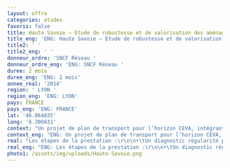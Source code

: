 ```yaml
---
layout: offre
categories: etudex
favoris: false
title: Haute Savoie – Etude de robustesse et de valorisation des aménagements
title_eng: 'ENG: Haute Savoie – Etude de robustesse et de valorisation des aménagements'
title2: ' '
title2_eng: ' '
donneur_ordre: 'SNCF Réseau '
donneur_ordre_eng: 'ENG: SNCF Réseau '
duree: 2 mois
duree_eng: 'ENG: 2 mois'
annee_real: '2014'
region: ' LYON '
region_eng: 'ENG: LYON'
pays: FRANCE
pays_eng: 'ENG: FRANCE'
lat: '46.064035'
long: '6.306631'
context: "Un projet de plan de transport pour l’horizon CEVA, intégrant des améliorations des liaisons longues distances, est à l’étude. L’amélioration de la ponctualité des services est une des priorités de la région.\r\n\n L’objectif de l’étude est donc de proposer des aménagements d’infrastructure pour améliorer la robustesse."
context_eng: "ENG: Un projet de plan de transport pour l’horizon CEVA, intégrant des améliorations des liaisons longues distances, est à l’étude. L’amélioration de la ponctualité des services est une des priorités de la région.\r\n\n L’objectif de l’étude est donc de proposer des aménagements d’infrastructure pour améliorer la robustesse."
real: "Les étapes de la prestation :\r\n\n•\tUn diagnostic régularité permettant d’identifier les points durs du réseau et leurs causes\r\n\n•\tRéalisation de simulations dynamiques afin de montrer les fragilités structurelles du plan de transport\r\n\n•\tProposition d’aménagements"
real_eng: "ENG: Les étapes de la prestation :\r\n\n•\tUn diagnostic régularité permettant d’identifier les points durs du réseau et leurs causes\r\n\n•\tRéalisation de simulations dynamiques afin de montrer les fragilités structurelles du plan de transport\r\n\n•\tProposition d’aménagements"
photo1: /assets/img/uploads/Haute-Savoie.png
---
```


